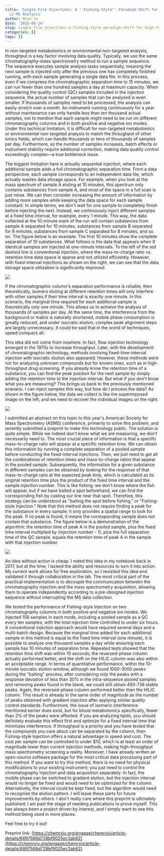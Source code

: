 ```yaml
---
title: 'Single File Injections: A ''Fishing-Style'' Paradigm Shift for High-Throughput
  LC-MS Analysis'
author: Miao Yu
date: '2025-08-14'
slug: single-file-injections-a-fishing-style-paradigm-shift-for-high-throughput-lc-ms-analysis
categories: []
tags: []
---
```

In non-targeted metabolomics or environmental non-targeted analysis, throughput is a key factor involving data quality. Typically, we use the same chromatography-mass spectrometry method to run a sample sequence. The sequence executes sample analysis tasks sequentially, meaning the next sample is injected only after the previous one has completely finished running, with each sample generating a single data file. In this process, even if we compress the chromatographic separation time to 15 minutes, we can run fewer than one hundred samples a day at maximum capacity. When considering the quality control (QC) samples included in the injection sequence, the actual number of samples that can be analyzed is even smaller. If thousands of samples need to be processed, the analysis can easily stretch over a month. An instrument running continuously for a year without maintenance can only handle less than ten thousand actual samples, not to mention that each sample might need to be run on different chromatography columns and in both positive and negative ion modes. Under this technical limitation, it is difficult for non-targeted metabolomics or environmental non-targeted analysis to match the throughput of other omics fields, which can handle thousands or tens of thousands of samples per day. Furthermore, as the number of samples increases, batch effects or instrument stability require additional correction, making data quality control exceedingly complex—a true bottleneck issue.

The biggest limitation here is actually sequential injection, where each additional sample adds a full chromatographic separation time. From a data perspective, each sample corresponds to an independent data file, which actually wastes data storage space. For example, when you look at the mass spectrum of sample A eluting at 10 minutes, this spectrum only contains substances from sample A, and most of the space in a full scan is just noise. We can then consider increasing the amount of information by adding more samples while keeping the data space for each sample constant. In simple terms, we don't wait for one sample to completely finish before injecting the next. Instead, we continuously inject different samples at a fixed time interval, for example, every 1 minute. This way, the data collected at the 10-minute mark of the run will contain substances from sample A separated for 10 minutes, substances from sample B separated for 9 minutes, substances from sample C separated for 8 minutes, and so on. The figure below is an example. The first 10 minutes show the complete separation of 10 substances. What follows is the data that appears when 9 identical samples are injected at one-minute intervals. To the left of the red dashed line is conventional injection, where the mass-to-charge ratio vs. retention time data space is sparse and not utilized efficiently. However, with fixed-interval injections as shown on the right, we can see that the data storage space utilization is significantly improved.

![](https://yufree.cn/cn/2025/08/12/sfi/images/demo.png)

If the chromatographic column's separation performance is reliable, then theoretically, isomers eluting at different retention times will only interfere with other samples if their time interval is exactly one minute. In this scenario, the marginal time required for each additional sample is theoretically only one minute. This allows us to achieve the analysis of thousands of samples per day. At the same time, the interference from the background or matrix is naturally shortened, mobile phase consumption is greatly reduced, and under isocratic elution, complex peak alignment steps are largely unnecessary. It could be said that in the world of techniques, speed conquers all.

This idea did not come from nowhere. In fact, flow injection technology emerged in the 1970s to increase throughput. Later, with the development of chromatographic technology, methods involving fixed-time-interval injection with isocratic elution also appeared. However, these methods were not for analyzing unknown compounds but for known ones, such as in high-throughput drug screening. If you already know the retention time of a substance, you can find the peak position for the next sample by simply adding the retention time to the injection interval. But what if you don't know what you are measuring? This brings us back to the previously mentioned scenario. I can inject samples this way, but how do I process the data? As shown in the figure below, the data we collect is like the superimposed image on the left, and we need to recover the individual images on the right.

![](https://yufree.cn/cn/2025/08/12/sfi/images/pic.png)

I submitted an abstract on this topic to this year's American Society for Mass Spectrometry (ASMS) conference, primarily to solve this problem, and recently submitted a preprint to make this technology public. The solution is quite simple. While we indeed don't know what we are measuring, we don't necessarily need to. The most crucial piece of information is that a specific mass-to-charge ratio will appear at a specific retention time. We can obtain this information by running a complete separation of a pooled sample before conducting the fixed-interval injections. Then, we just need to get all the combinations of retention times and mass-to-charge ratios that appear in the pooled sample. Subsequently, the information for a given substance in different samples can be obtained by looking for the response of that mass-to-charge ratio at the expected peak time, which is calculated as its original retention time plus the product of the fixed time interval and the sample injection number. This is like fishing: we don't know where the fish will appear, but if we have baited a spot beforehand, we can find the corresponding fish by casting our line near that spot. Therefore, this strategy can be understood as "baiting the spot before fishing," or "Fishing-style Injection." Note that this method does not require finding a peak for the substance in every sample; it only provides a spatial range to look for the peak. If no peak is found, it means the corresponding sample does not contain that substance. The figure below is a demonstration of the algorithm: the retention time of peak A in the pooled sample, plus the fixed time interval multiplied by (injection number - 1), plus the full separation time of the QC sample, equals the retention time of peak A in the sample with that injection number.

![](https://yufree.cn/cn/2025/08/12/sfi/images/SFIsimpleAlgorithm.png)

An idea without action is cheap. I noted this idea in my notebook back in 2017, but at the time, I lacked the ability and resources to turn it into action. My current work allows for free exploration, so I revisited this idea and validated it through collaboration in the lab. The most critical part of the practical implementation is to decouple the communication between the chromatography injection and the mass spectrometry acquisition, allowing them to operate independently according to a pre-designed injection sequence without interrupting the MS data collection. 

We tested the performance of Fishing-style Injection on two chromatography columns in both positive and negative ion modes. We injected 158 samples in each mode, including a pooled sample as a QC every ten samples, with the total injection time controlled to under six hours. A conventional injection approach would have required several days and a multi-batch design. Because the marginal time added for each additional sample in this method is equal to the fixed time interval (one minute), it is possible to analyze one thousand samples a day while ensuring each sample has 10 minutes of separation time. Repeated tests showed that the retention time shift was within 10 seconds; the reversed-phase column actually performed better, and the shift on the HILIC column was also within an acceptable range. In terms of quantitative performance, within the 10-minute isocratic elution window, although we found 1000-3000 peaks during the "baiting" process, after considering only the peaks with a response deviation of less than 30% in the intra-sequence pooled samples and removing peaks found in the blank, we could still obtain 450-738 stable peaks. Again, the reversed-phase column performed better than the HILIC column. This result is already in the same order of magnitude as the number of peaks obtained with gradient injection after applying similar quality control standards. Furthermore, the issue of isomeric interference mentioned earlier does exist, but for blood metabolomics specifically, fewer than 2% of the peaks were affected. If you are analyzing lipids, you should definitely evaluate this effect first and optimize for a fixed interval time that minimizes interference. If throughput is a priority and you have tested that the compounds you care about can be separated by the column, then Fishing-style Injection offers a natural advantage in speed and cost. The cost per sample can be controlled to under $10, which is at least an order of magnitude lower than current injection methods, making high-throughput mass spectrometry screening a reality. Moreover, I have already written an open-source software package for the most critical data processing part of this method. If you want to try this method, there is no need for physical modifications to your existing instrument; you just need to control the chromatography injection and data acquisition separately. In fact, the mobile phase can be switched to gradient elution, but the injection interval would no longer be fixed and would need to be optimized for the column. Alternatively, the interval could be kept fixed, but the algorithm would need to recognize the elution pattern. I will leave these parts for future improvements by others. I don't really care where this preprint is ultimately published; I am past the stage of needing publications to prove myself. This has always been a project driven by interest, and I simply want to see this method being used in more places.

Feel free to try it out!

Preprint link: [https://chemrxiv.org/engage/chemrxiv/article-details/6897568d728bf9025ec3ab62](https://chemrxiv.org/engage/chemrxiv/article-details/6897568d728bf9025ec3ab62)